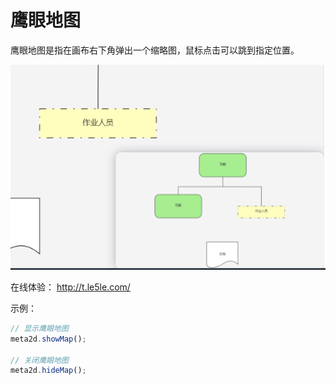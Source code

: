 # 鹰眼地图

鹰眼地图是指在画布右下角弹出一个缩略图，鼠标点击可以跳到指定位置。

![乐吾乐meta2d鹰眼地图](/img/map.png)

在线体验： http://t.le5le.com/

示例：

```js
// 显示鹰眼地图
meta2d.showMap();

// 关闭鹰眼地图
meta2d.hideMap();
```
